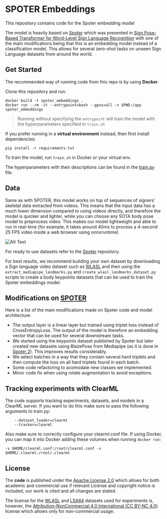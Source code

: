 # SPOTER Embeddings

This repository contains code for the Spoter embedding model
<!-- explained in this [blog post](link...). -->
The model is heavily based on [Spoter] which was presented in
[Sign Pose-Based Transformer for Word-Level Sign Language Recognition](https://openaccess.thecvf.com/content/WACV2022W/HADCV/html/Bohacek_Sign_Pose-Based_Transformer_for_Word-Level_Sign_Language_Recognition_WACVW_2022_paper.html) with one of the main modifications being
that this is an embedding model instead of a classification model.
This allows for several zero-shot tasks on unseen Sign Language datasets from around the world.
<!-- More details about this are shown in the blog post mentioned above. -->

<!-- ## Results -->
<!-- Include some graphical results here -->

<!--  Also link the product blog here -->

## Get Started

The recommended way of running code from this repo is by using **Docker**.

Clone this repository and run:
```
docker build -t spoter_embeddings .
docker run --rm -it --entrypoint=bash --gpus=all -v $PWD:/app spoter_embeddings
```

> Running without specifying the `entrypoint` will train the model with the hyperparameters specified in `train.sh`

If you prefer running in a **virtual environment** instead, then first install dependencies:

```shell
pip install -r requirements.txt
```

To train the model, run `train.sh` in Docker or your virtual env.

The hyperparameters with their descriptions can be found in the [train.py](link...) file.

## Data

Same as with SPOTER, this model works on top of sequences of signers' skeletal data extracted from videos.
This means that the input data has a much lower dimension compared to using videos directly, and therefore the model is
quicker and lighter, while you can choose any SOTA body pose model to preprocess video.
This makes our model lightweight and able to run in real-time (for example, it takes around 40ms to process a 4-second
25 FPS video inside a web browser using onnxruntime)

![Alt Text](http://spoter.signlanguagerecognition.com/img/datasets_overview.gif)

For ready to use datasets refer to the [Spoter] repository.

For best results, we recommend building your own dataset by downloading a Sign language video dataset such as [WLASL] and then using the `extract_mediapipe_landmarks.py` and `create_wlasl_landmarks_dataset.py` scripts to create a body keypoints datasets that can be used to train the Spoter embeddings model.

<!-- Document script usage ? -->

<!-- ## Example notebooks -->

<!-- Explain the example notebooks included -->


## Modifications on [SPOTER](https://github.com/matyasbohacek/spoter)
Here is a list of the main modifications made on Spoter code and model architecture:

* The output layer is a linear layer but trained using triplet loss instead of CrossEntropyLoss. The output of the model
is therefore an embedding vector that can be used for several downstream tasks.
* We started using the keypoints dataset published by Spoter but later created new datasets using BlazePose from Mediapipe (as it is done in [Spoter 2](https://arxiv.org/abs/2210.00893)). This improves results considerably.
* We select batches in a way that they contain several hard triplets and then compute the loss on all hard triplets found in each batch.
* Some code refactoring to acomodate new classes we implemented.
* Minor code fix when using rotate augmentation to avoid exceptions.

## Tracking experiments with ClearML
The code supports tracking experiments, datasets, and models in a ClearML server.
If you want to do this make sure to pass the following arguments to train.py:

```
    --dataset_loader=clearml
    --tracker=clearml
```

Also make sure to correctly configure your clearml.conf file.
If using Docker, you can map it into Docker adding these volumes when running `docker run`:

```
-v $HOME/clearml.conf:/root/clearml.conf -v $HOME/.clearml:/root/.clearml
```


## License

The **code** is published under the [Apache License 2.0](./LICENSE) which allows for both academic and commercial use if
relevant License and copyright notice is included, our work is cited and all changes are stated.

The license for the [WLASL](https://arxiv.org/pdf/1910.11006.pdf) and [LSA64](https://core.ac.uk/download/pdf/76495887.pdf) datasets used for experiments is, however, the [Attribution-NonCommercial 4.0 International (CC BY-NC 4.0)](https://creativecommons.org/licenses/by-nc/4.0/) license which allows only for non-commercial usage.

<!-- ## Citation

If you find our work relevant, build upon it or compare your approaches with it, please cite our work as stated below:

```
@InProceedings{Bohacek_2022_WACV,
    author    = {Boh\'a\v{c}ek, Maty\'a\v{s} and Hr\'uz, Marek},
    title     = {Sign Pose-Based Transformer for Word-Level Sign Language Recognition},
    booktitle = {Proceedings of the IEEE/CVF Winter Conference on Applications of Computer Vision (WACV) Workshops},
    month     = {January},
    year      = {2022},
    pages     = {182-191}
}
``` -->

[Spoter]: (https://github.com/matyasbohacek/spoter)
[WLASL]: (https://dxli94.github.io/WLASL/)